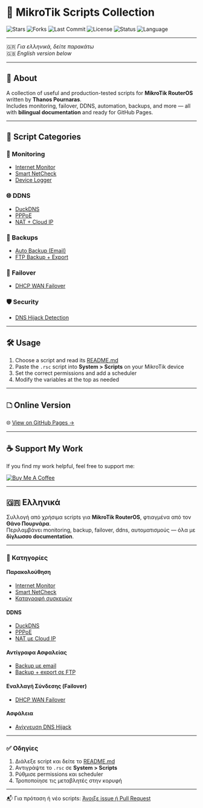 <!-- keywords: mikrotik, blacklist, routeros, address-list, firewall, threat feeds, spamhaus, abuse.ch, ip blocklist, python mikrotik script -->


# 📱 MikroTik Scripts Collection

![Stars](https://img.shields.io/github/stars/thanosnm/mikrotik-scripts?style=social)
![Forks](https://img.shields.io/github/forks/thanosnm/mikrotik-scripts?style=social)
![Last Commit](https://img.shields.io/github/last-commit/thanosnm/mikrotik-scripts)
![License](https://img.shields.io/github/license/thanosnm/mikrotik-scripts)
![Status](https://img.shields.io/badge/status-active-brightgreen)
![Language](https://img.shields.io/badge/language-MikroTik%20Script-blue)

---

🇬🇷 *Για ελληνικά, δείτε παρακάτω*  
🇬🇧 *English version below*

---

## 🧠 About

A collection of useful and production-tested scripts for **MikroTik RouterOS** written by **Thanos Pournaras**.  
Includes monitoring, failover, DDNS, automation, backups, and more — all with **bilingual documentation** and ready for GitHub Pages.

---

## 📂 Script Categories

### 🚀 Monitoring
- [Internet Monitor](./internet-monitor)
- [Smart NetCheck](./smart-netcheck)
- [Device Logger](./device-logger)

### 🌐 DDNS
- [DuckDNS](./ddns-duckdns)
- [PPPoE](./ddns-pppoe)
- [NAT + Cloud IP](./ddns-nat-cloud)

### 📆 Backups
- [Auto Backup (Email)](./auto-backup)
- [FTP Backup + Export](./ftp-backup-export)

### 🔄 Failover
- [DHCP WAN Failover](./failover-dhcp-wan)

### 🛡 Security
- [DNS Hijack Detection](./dns-hijack-full)

---

## 🛠 Usage

1. Choose a script and read its [README.md](./internet-monitor/README.md)  
2. Paste the `.rsc` script into **System > Scripts** on your MikroTik device  
3. Set the correct permissions and add a scheduler  
4. Modify the variables at the top as needed

---

## 🗅 Online Version

🌐 [View on GitHub Pages →](https://thanosnm.github.io)

---

## ☕ Support My Work

If you find my work helpful, feel free to support me:

[![Buy Me A Coffee](https://img.buymeacoffee.com/button-api/?text=Buy%20me%20a%20coffee&emoji=☕&slug=pournarasaa&button_colour=FFDD00&font_colour=000000&font_family=Arial&outline_colour=000000&coffee_colour=ffffff)](https://buymeacoffee.com/pournarasaa)

---

## 🇬🇷 Ελληνικά

Συλλογή από χρήσιμα scripts για **MikroTik RouterOS**, φτιαγμένα από τον **Θάνο Πουρνάρα**.  
Περιλαμβάνει monitoring, backup, failover, ddns, αυτοματισμούς — όλα με **δίγλωσσο documentation**.

---

### 📁 Κατηγορίες

#### Παρακολούθηση
- [Internet Monitor](./internet-monitor)
- [Smart NetCheck](./smart-netcheck)
- [Καταγραφή συσκευών](./device-logger)

#### DDNS
- [DuckDNS](./ddns-duckdns)
- [PPPoE](./ddns-pppoe)
- [NAT με Cloud IP](./ddns-nat-cloud)

#### Αντίγραφα Ασφαλείας
- [Backup με email](./auto-backup)
- [Backup + export σε FTP](./ftp-backup-export)

#### Εναλλαγή Σύνδεσης (Failover)
- [DHCP WAN Failover](./failover-dhcp-wan)

#### Ασφάλεια
- [Ανίχνευση DNS Hijack](./dns-hijack-full)

---

### ✅ Οδηγίες

1. Διάλεξε script και δείτε το [README.md](./internet-monitor/README.md)  
2. Αντιγράψτε το `.rsc` σε **System > Scripts**  
3. Ρύθμισε permissions και scheduler  
4. Τροποποίησε τις μεταβλητές στην κορυφή

---

📬 Για πρόταση ή νέο scripts: [Άνοιξε issue ή Pull Request](https://github.com/thanosnm/mikrotik-scripts/issues)
